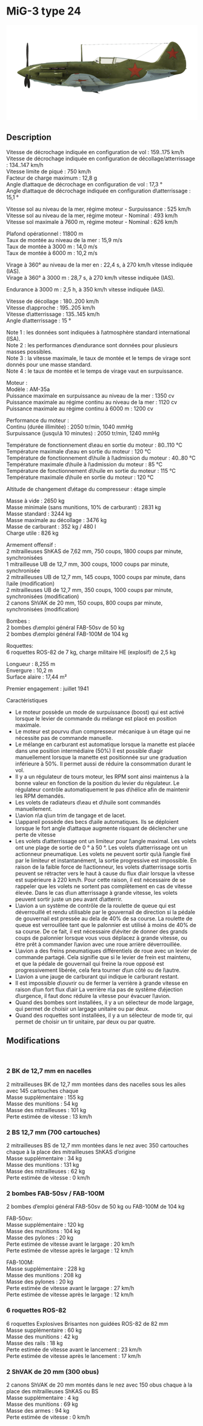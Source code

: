 # MiG-3 type 24  
  
![mig3s24](../images/mig3s24.png)  
  
## Description  
  
Vitesse de décrochage indiquée en configuration de vol : 159..175 km/h  
Vitesse de décrochage indiquée en configuration de décollage/atterrissage : 134..147 km/h  
Vitesse limite de piqué : 750 km/h  
Facteur de charge maximum : 12,8 g  
Angle d\attaque de décrochage en configuration de vol : 17,3 °  
Angle d\attaque de décrochage indiquée en configuration d\atterrissage : 15,1 °  
  
Vitesse sol au niveau de la mer, régime moteur - Surpuissance : 525 km/h  
Vitesse sol au niveau de la mer, régime moteur - Nominal : 493 km/h  
Vitesse sol maximale à 7600 m, régime moteur - Nominal : 626 km/h  
  
Plafond opérationnel : 11800 m  
Taux de montée au niveau de la mer : 15,9 m/s  
Taux de montée à 3000 m : 14,0 m/s  
Taux de montée à 6000 m : 10,2 m/s  
  
Virage à 360° au niveau de la mer en : 22,4 s, à 270 km/h vitesse indiquée (IAS).  
Virage à 360° à 3000 m : 28,7 s, à 270 km/h vitesse indiquée (IAS).  
  
Endurance à 3000 m : 2,5 h, à 350 km/h vitesse indiquée (IAS).  
  
Vitesse de décollage : 180..200 km/h  
Vitesse d\approche : 195..205 km/h  
Vitesse d\atterrissage : 135..145 km/h  
Angle d\atterrissage : 15 °  
  
Note 1 : les données sont indiquées à l\atmosphère standard international (ISA).  
Note 2 : les performances d\endurance sont données pour plusieurs masses possibles.  
Note 3 : la vitesse maximale, le taux de montée et le temps de virage sont donnés pour une masse standard.  
Note 4 : le taux de montée et le temps de virage vaut en surpuissance.  
  
Moteur :  
Modèle : AM-35a  
Puissance maximale en surpuissance au niveau de la mer : 1350 cv  
Puissance maximale au régime continu au niveau de la mer : 1120 cv  
Puissance maximale au régime continu à 6000 m : 1200 cv  
  
Performance du moteur :  
Continu (durée illimitée) : 2050 tr/min, 1040 mmHg  
Surpuissance (jusqu\à 10 minutes) : 2050 tr/min, 1240 mmHg  
  
Température de fonctionnement d\eau en sortie du moteur : 80..110 °C  
Température maximale d\eau en sortie du moteur : 120 °C  
Température de fonctionnement d\huile à l\admission du moteur : 40..80 °C  
Température maximale d\huile à l\admission du moteur : 85 °C  
Température de fonctionnement d\huile en sortie du moteur : 115 °C  
Température maximale d\huile en sortie du moteur : 120 °C  
  
Altitude de changement d\étage du compresseur : étage simple  
  
Masse à vide : 2650 kg  
Masse minimale (sans munitions, 10% de carburant) : 2831 kg  
Masse standard : 3244 kg  
Masse maximale au décollage : 3476 kg  
Masse de carburant : 352 kg / 480 l  
Charge utile : 826 kg  
  
Armement offensif :  
2 mitrailleuses ShKAS de 7,62 mm, 750 coups, 1800 coups par minute, synchronisées  
1 mitrailleuse UB de 12,7 mm, 300 coups, 1000 coups par minute, synchronisée  
2 mitrailleuses UB de 12,7 mm, 145 coups, 1000 coups par minute, dans l\aile (modification)  
2 mitrailleuses UB de 12,7 mm, 350 coups, 1000 coups par minute, synchronisées (modification)  
2 canons ShVAK de 20 mm, 150 coups, 800 coups par minute, synchronisées (modification)  
  
Bombes :  
2 bombes d\emploi général FAB-50sv de 50 kg  
2 bombes d\emploi général FAB-100M de 104 kg  
  
Roquettes:  
6 roquettes ROS-82 de 7 kg, charge militaire HE (explosif) de 2,5 kg  
  
Longueur : 8,255 m  
Envergure : 10,2 m  
Surface alaire : 17,44 m²  
  
Premier engagement : juillet 1941  
  
Caractéristiques  
- Le moteur possède un mode de surpuissance (boost) qui est activé lorsque le levier de commande du mélange est placé en position maximale.  
- Le moteur est pourvu d\un compresseur mécanique à un étage qui ne nécessite pas de commande manuelle.  
- Le mélange en carburant est automatique lorsque la manette est placée dans une position intermédiaire (50%) Il est possible d\agir manuellement lorsque la manette est positionnée sur une graduation inférieure à 50%. Il permet aussi de réduire la consommation durant le vol.  
- Il y a un régulateur de tours moteur, les RPM sont ainsi maintenus à la bonne valeur en fonction de la position du levier du régulateur. Le régulateur contrôle automatiquement le pas d\hélice afin de maintenir les RPM demandés.  
- Les volets de radiateurs d\eau et d\huile sont commandés manuellement.  
- L\avion n\a q\un trim de tangage et de lacet.  
- L\appareil possède des becs d\aile automatiques. Ils se déploient lorsque le fort angle d\attaque augmente risquant de déclencher une perte de vitesse   
- Les volets d\atterrissage ont un limiteur pour l\angle maximal. Les volets ont une plage de sortie de 0 ° à 50 °. Les volets d\atterrissage ont un actionneur pneumatique. Les volets ne peuvent sortir qu\à l\angle fixé par le limiteur et instantanément, la sortie progressive est impossible. En raison de la faible force de l\actionneur, les volets d\atterrissage sortis peuvent se rétracter vers le haut à cause du flux d\air lorsque la vitesse est supérieure à 220 km/h. Pour cette raison, il est nécessaire de se rappeler que les volets ne sortent pas complètement en cas de vitesse élevée. Dans le cas d\un atterrissage à grande vitesse, les volets peuvent sortir juste un peu avant d\atterrir.  
- L\avion a un système de contrôle de la roulette de queue qui est déverrouillé et rendu utilisable par le gouvernail de direction si la pédale de gouvernail est pressée au dela de 40% de sa course. La roulette de queue est verrouillée tant que le palonnier est utilisé à moins de 40% de sa course. De ce fait, il est nécessaire d\éviter de donner des grands coups de palonnier lorsque vous vous déplacez à grande vitesse, ou être prêt à commander l\avion avec une roue arrière déverrouillée.  
- L\avion a des freins pneumatiques différentiels de roue avec un levier de commande partagé. Cela signifie que si le levier de frein est maintenu, et que la pédale de gouvernail qui freine la roue opposé est progressivement libérée, cela fera tourner d\un côté ou de l\autre.  
- L\avion a une jauge de carburant qui indique le carburant restant.  
- Il est impossible d\ouvrir ou de fermer la verrière à grande vitesse en raison d\un fort flux d\air La verrière n\a pas de systême d\éjection d\urgence, il faut donc réduire la vitesse pour évacuer l\avion.  
- Quand des bombes sont installées, il y a un sélecteur de mode largage, qui permet de choisir un largage unitaire ou par deux.  
- Quand des roquettes sont installées, il y a un sélecteur de mode tir, qui permet de choisir un tir unitaire, par deux ou par quatre.  
  
## Modifications  
  ﻿
  
  
### 2 BK de 12,7 mm en nacelles  
  
2 mitrailleuses BK de 12,7 mm montées dans des nacelles sous les ailes avec 145 cartouches chaque  
Masse supplémentaire : 155 kg  
Masse des munitions : 54 kg  
Masse des mitrailleuses : 101 kg  
Perte estimée de vitesse : 13 km/h  ﻿
  
  
### 2 BS 12,7 mm (700 cartouches)  
  
2 mitrailleuses BS de 12,7 mm montées dans le nez avec 350 cartouches chaque à la place des mitrailleuses ShKAS d’origine  
Masse supplémentaire : 34 kg  
Masse des munitions : 131 kg  
Masse des mitrailleuses : 62 kg  
Perte estimée de vitesse : 0 km/h  ﻿
  
  
### 2 bombes FAB-50sv / FAB-100M   
  
2 bombes d’emploi général FAB-50sv de 50 kg ou FAB-100M de 104 kg  
  
FAB-50sv:  
Masse supplémentaire : 120 kg  
Masse des munitions : 104 kg  
Masse des pylones : 20 kg  
Perte estimée de vitesse avant le largage : 20 km/h  
Perte estimée de vitesse après le largage : 12 km/h  
  
FAB-100M:  
Masse supplémentaire : 228 kg  
Masse des munitions : 208 kg  
Masse des pylones : 20 kg  
Perte estimée de vitesse avant le largage : 27 km/h  
Perte estimée de vitesse après le largage : 12 km/h  ﻿
  
  
### 6 roquettes ROS-82   
  
6 roquettes Explosives Brisantes non guidées ROS-82 de 82 mm  
Masse supplémentaire : 60 kg  
Masse des munitions : 42 kg  
Masse des rails : 18 kg  
Perte estimée de vitesse avant le lancement : 23 km/h  
Perte estimée de vitesse après le lancement : 17 km/h  ﻿
  
  
### 2 ShVAK de 20 mm (300 obus)  
  
2 canons ShVAK de 20 mm montés dans le nez avec 150 obus chaque à la place des mitrailleuses ShKAS ou BS  
Masse supplémentaire : 4 kg  
Masse des munitions : 69 kg  
Masse des armes : 94 kg  
Perte estimée de vitesse : 0 km/h  